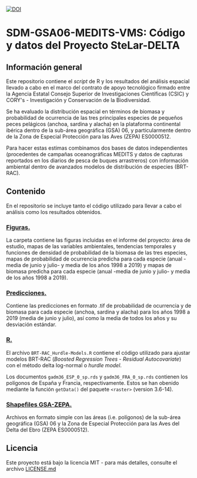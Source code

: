 [![DOI](https://zenodo.org/badge/593249638.svg)](https://zenodo.org/badge/latestdoi/593249638)

# SDM-GSA06-MEDITS-VMS: Código y datos del Proyecto SteLar-DELTA

## Información general 
Este repositorio contiene el *script* de R y los resultados del análisis espacial llevado a cabo en el marco del contrato de apoyo tecnológico firmado entre la Agencia Estatal Consejo Superior de Investigaciones Científicas (CSIC) y CORY's - Investigación y Conservación de la Biodiversidad.

Se ha evaluado la distribución espacial en términos de biomasa y probabilidad de ocurrencia de las tres principales especies de pequeños peces pelágicos (anchoa, sardina y alacha) en la plataforma continental ibérica dentro de la sub-área geográfica (GSA) 06, y particularmente dentro de la Zona de Especial Protección para las Aves (ZEPA) ES0000512.

Para hacer estas estimas combinamos dos bases de datos independientes (procedentes de campañas oceanográficas MEDITS y datos de capturas reportados en los diarios de pesca de buques arrastreros) con información ambiental dentro de avanzados modelos de distribución de especies (BRT-RAC).

## Contenido

En el repositorio se incluye tanto el código utilizado para llevar a cabo el análisis como los resultados obtenidos.

### [**Figuras.**](Figuras)

La carpeta contiene las figuras incluidas en el informe del proyecto: área de estudio, mapas de las variables ambientales, tendencias temporales y funciones de densidad de probabilidad de la biomasa de las tres especies, mapas de probabilidad de ocurrencia predicha para cada especie (anual -media de junio y julio- y media de los años 1998 a 2019) y mapas de biomasa predicha para cada especie (anual -media de junio y julio- y media de los años 1998 a 2019).

### [**Predicciones.**](Predicciones)

Contiene las predicciones en formato .tif de probabilidad de ocurrencia y de biomasa para cada especie (anchoa, sardina y alacha) para los años 1998 a 2019 (media de junio y julio), así como la media de todos los años y su desviación estándar.

### [**R.**](R)

El archivo `BRT-RAC_Hurdle-Models.R` contiene el código utilizado para ajustar modelos BRT-RAC (*Boosted Regression Trees - Residual Autocovariate*) con el método delta log-normal o *hurdle model*.

Los documentos `gadm36_ESP_0_sp.rds` y `gadm36_FRA_0_sp.rds` contienen los polígonos de España y Francia, respectivamente. Estos se han obenido mediante la función `getData()` del paquete <code>&lt;raster&gt;</code> (version 3.6-14).

### [**Shapefiles GSA-ZEPA.**](Shapefiles%20GSA-ZEPA)

Archivos en formato simple con las áreas (i.e. polígonos) de la sub-área geográfica (GSA) 06 y la Zona de Especial Protección para las Aves del Delta del Ebro (ZEPA ES0000512).


## Licencia

Este proyecto está bajo la licencia MIT - para más detalles, consulte el archivo [LICENSE.md](LICENSE.md)

